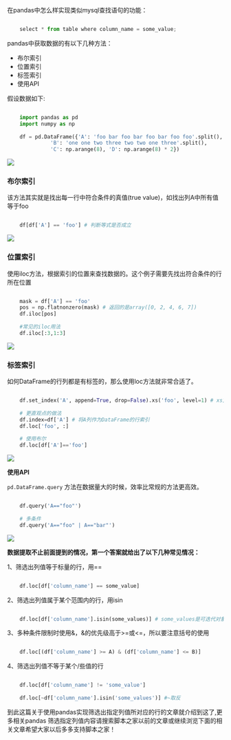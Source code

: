 在pandas中怎么样实现类似mysql查找语句的功能：

```python

    select * from table where column_name = some_value;
```

pandas中获取数据的有以下几种方法：

  * 布尔索引 
  * 位置索引 
  * 标签索引 
  * 使用API 

假设数据如下:

```python

    import pandas as pd
    import numpy as np
    
    df = pd.DataFrame({'A': 'foo bar foo bar foo bar foo foo'.split(),
              'B': 'one one two three two two one three'.split(),
              'C': np.arange(8), 'D': np.arange(8) * 2})
```

![](https://img.jbzj.com/file_images/article/202012/2020121310181546.png)

###  布尔索引

该方法其实就是找出每一行中符合条件的真值(true value)，如找出列A中所有值等于foo

```python

    df[df['A'] == 'foo'] # 判断等式是否成立
```

![](https://img.jbzj.com/file_images/article/202012/2020121310181547.png)

###  位置索引

使用iloc方法，根据索引的位置来查找数据的。这个例子需要先找出符合条件的行所在位置

```python

    mask = df['A'] == 'foo'
    pos = np.flatnonzero(mask) # 返回的是array([0, 2, 4, 6, 7])
    df.iloc[pos]
    
    #常见的iloc用法
    df.iloc[:3,1:3]
```

![](https://img.jbzj.com/file_images/article/202012/2020121310181548.png)

###  标签索引

如何DataFrame的行列都是有标签的，那么使用loc方法就非常合适了。

```python

    df.set_index('A', append=True, drop=False).xs('foo', level=1) # xs方法适用于多重索引DataFrame的数据筛选
    
    # 更直观点的做法
    df.index=df['A'] # 将A列作为DataFrame的行索引
    df.loc['foo', :]
    
    # 使用布尔
    df.loc[df['A']=='foo']
```

![](https://img.jbzj.com/file_images/article/202012/2020121310181549.png)

**使用API**

` pd.DataFrame.query ` 方法在数据量大的时候，效率比常规的方法更高效。

```python

    df.query('A=="foo"')
    
    # 多条件
    df.query('A=="foo" | A=="bar"')
```

![](https://img.jbzj.com/file_images/article/202012/2020121310181550.png)

**数据提取不止前面提到的情况，第一个答案就给出了以下几种常见情况：**  

1、筛选出列值等于标量的行，用==

```python

    df.loc[df['column_name'] == some_value]
```

2、筛选出列值属于某个范围内的行，用isin

```python

    df.loc[df['column_name'].isin(some_values)] # some_values是可迭代对象
```

3、多种条件限制时使用&，&的优先级高于>=或<=，所以要注意括号的使用

```python

    df.loc[(df['column_name'] >= A) & (df['column_name'] <= B)]
```

4、筛选出列值不等于某个/些值的行

```python

    df.loc[df['column_name'] != 'some_value']
    
    df.loc[~df['column_name'].isin('some_values')] #~取反
```

到此这篇关于使用pandas实现筛选出指定列值所对应的行的文章就介绍到这了,更多相关pandas
筛选指定列值内容请搜索脚本之家以前的文章或继续浏览下面的相关文章希望大家以后多多支持脚本之家！

